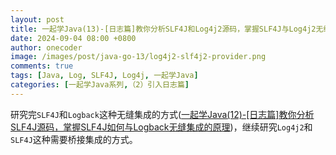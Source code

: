 ```yaml
---
layout: post
title: 一起学Java(13)-[日志篇]教你分析SLF4J和Log4j2源码，掌握SLF4J与Log4j2无缝集成原理
date: 2024-09-04 08:00 +0800
author: onecoder
image: /images/post/java-go-13/log4j2-slf4j2-provider.png
comments: true
tags: [Java, Log, SLF4J, Log4j, 一起学Java]
categories: [一起学Java系列,（2）引入日志篇]
---
```

研究完`SLF4J`和`Logback`这种无缝集成的方式([一起学Java(12)-[日志篇]教你分析SLF4J源码，掌握SLF4J如何与Logback无缝集成的原理](https://www.coderli.com/java-go-12-import-log-four-logback/))，继续研究`Log4j2`和`SLF4J`这种需要桥接集成的方式。

<!--more-->

